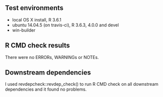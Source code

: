 ## Test environments
* local OS X install, R 3.6.1  
* ubuntu 14.04.5 (on travis-ci), R 3.6.3, 4.0.0 and devel
* win-builder

## R CMD check results  
There were no ERRORs, WARNINGs or NOTEs.  

## Downstream dependencies
I used revdepcheck::revdep_check() to run R CMD check on all downstream dependencies 
and it found no problems.

